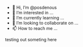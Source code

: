 - 👋 Hi, I’m @posdenous
- 👀 I’m interested in ...
- 🌱 I’m currently learning ...
- 💞️ I’m looking to collaborate on ...
- 📫 How to reach me ...

<!---
posdenous/posdenous is a ✨ special ✨ repository because its `README.md` (this file) appears on your GitHub profile.
You can click the Preview link to take a look at your changes.
--->
testing out someting here
